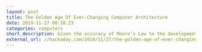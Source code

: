 ```yaml
---
layout: post
title: The Golden Age Of Ever-Changing Computer Architecture
date: 2019-11-27 00:18:23
categories: computers
short_description: Given the accuracy of Moore’s Law to the development of integrated circuits over the years, one would think that our present day period is no different from the past decades in terms of computer architecture design. 
external_url: //hackaday.com/2019/11/27/the-golden-age-of-ever-changing-computer-architecture/
---
```

